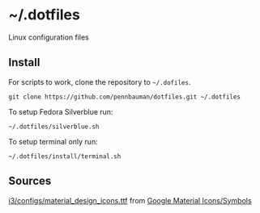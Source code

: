 # ~/.dotfiles
Linux configuration files


## Install
For scripts to work, clone the repository to `~/.dofiles`.

	git clone https://github.com/pennbauman/dotfiles.git ~/.dotfiles

To setup Fedora Silverblue run:

	~/.dotfiles/silverblue.sh

To setup terminal only run:

	~/.dotfiles/install/terminal.sh


## Sources
[i3/configs/material_design_icons.ttf](/i3/configs/material_design_icons.ttf) from [Google Material Icons/Symbols](https://github.com/google/material-design-icons)
